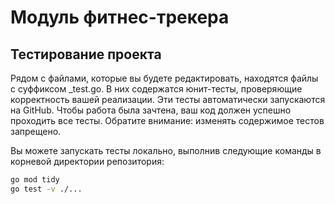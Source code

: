 # Модуль фитнес-трекера

## Тестирование проекта

Рядом с файлами, которые вы будете редактировать, находятся файлы с суффиксом _test.go. В них содержатся юнит-тесты, проверяющие корректность вашей реализации. Эти тесты автоматически запускаются на GitHub. Чтобы работа была зачтена, ваш код должен успешно проходить все тесты. Обратите внимание: изменять содержимое тестов запрещено.

Вы можете запускать тесты локально, выполнив следующие команды в корневой директории репозитория:

```bash
go mod tidy
go test -v ./...
```
